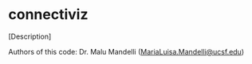 # connectiviz
[Description]


Authors of this code: 
Dr. Malu Mandelli (MariaLuisa.Mandelli@ucsf.edu) 
